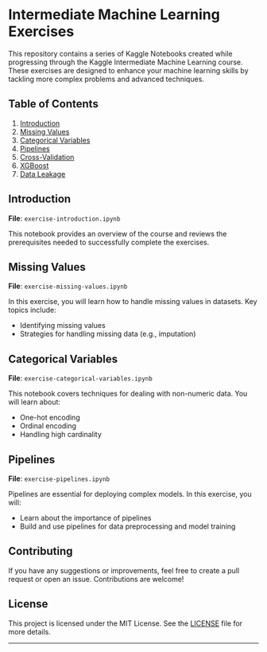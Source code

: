 # Intermediate Machine Learning Exercises

This repository contains a series of Kaggle Notebooks created while progressing through the Kaggle Intermediate Machine Learning course. These exercises are designed to enhance your machine learning skills by tackling more complex problems and advanced techniques.

## Table of Contents

1. [Introduction](#introduction)
2. [Missing Values](#missing-values)
3. [Categorical Variables](#categorical-variables)
4. [Pipelines](#pipelines)
5. [Cross-Validation](#cross-validation)
6. [XGBoost](#xgboost)
7. [Data Leakage](#data-leakage)

## Introduction

**File**: `exercise-introduction.ipynb`

This notebook provides an overview of the course and reviews the prerequisites needed to successfully complete the exercises.

## Missing Values

**File**: `exercise-missing-values.ipynb`

In this exercise, you will learn how to handle missing values in datasets. Key topics include:
- Identifying missing values
- Strategies for handling missing data (e.g., imputation)

## Categorical Variables

**File**: `exercise-categorical-variables.ipynb`

This notebook covers techniques for dealing with non-numeric data. You will learn about:
- One-hot encoding
- Ordinal encoding
- Handling high cardinality

## Pipelines

**File**: `exercise-pipelines.ipynb`

Pipelines are essential for deploying complex models. In this exercise, you will:
- Learn about the importance of pipelines
- Build and use pipelines for data preprocessing and model training

## Contributing

If you have any suggestions or improvements, feel free to create a pull request or open an issue. Contributions are welcome!

## License

This project is licensed under the MIT License. See the [LICENSE](LICENSE) file for more details.

---
